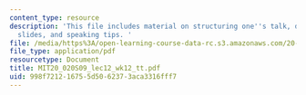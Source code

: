 ```yaml
---
content_type: resource
description: 'This file includes material on structuring one''s talk, designing one''s
  slides, and speaking tips. '
file: /media/https%3A/open-learning-course-data-rc.s3.amazonaws.com/20-020-introduction-to-biological-engineering-design-spring-2009/998f721216755d5062373aca3316fff7_MIT20_020S09_lec12_wk12_tt.pdf
file_type: application/pdf
resourcetype: Document
title: MIT20_020S09_lec12_wk12_tt.pdf
uid: 998f7212-1675-5d50-6237-3aca3316fff7
---
```

